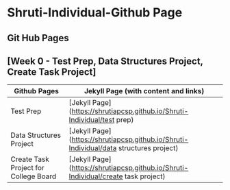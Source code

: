 # Shruti-Individual-Github Page

## Git Hub Pages

## [Week 0 - Test Prep, Data Structures Project, Create Task Project]

| Github Pages | Jekyll Page (with content and links)                                                   | 
| --- |----------------------------------------------------------------------------------------|
| Test Prep | [Jekyll Page](https://shrutiapcsp.github.io/Shruti-Individual/test prep)               |
| Data Structures Project | [Jekyll Page](https://shrutiapcsp.github.io/Shruti-Individual/data structures project) | 
| Create Task Project for College Board | [Jekyll Page](https://shrutiapcsp.github.io/Shruti-Individual/create task project)              
